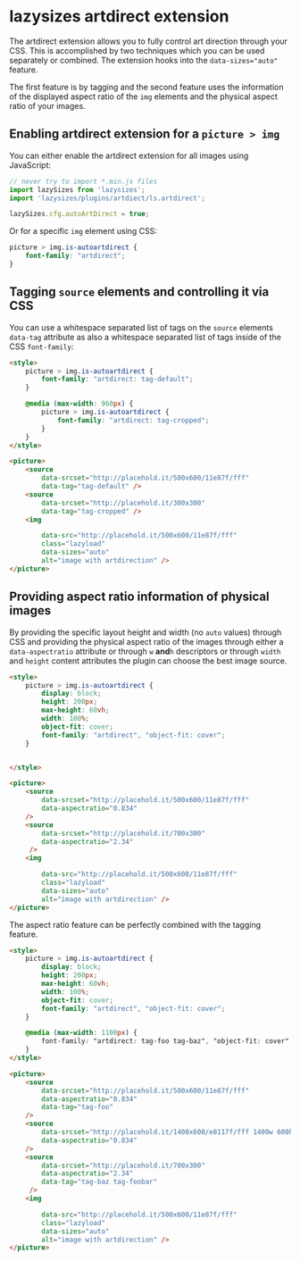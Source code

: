 # lazysizes artdirect extension

The artdirect extension allows you to fully control art direction through your CSS. This is accomplished by two techniques which you can be used separately or combined. The extension hooks into the `data-sizes="auto"` feature.

The first feature is by tagging and the second feature uses the information of the displayed aspect ratio of the `img` elements and the physical aspect ratio of your images.

## Enabling artdirect extension for a ``picture > img``

You can either enable the artdirect extension for all images using JavaScript:

```js
// never try to import *.min.js files
import lazySizes from 'lazysizes';
import 'lazysizes/plugins/artdiect/ls.artdirect';

lazySizes.cfg.autoArtDirect = true;
```

Or for a specific `img` element using CSS:

```css
picture > img.is-autoartdirect {
	font-family: "artdirect";
}
```

## Tagging `source` elements and controlling it via CSS

You can use a whitespace separated list of tags on the `source` elements `data-tag` attribute as also a whitespace separated list of tags inside of the CSS `font-family`:

```html
<style>
	picture > img.is-autoartdirect {
    	font-family: "artdirect: tag-default";
    }

    @media (max-width: 960px) {
    	picture > img.is-autoartdirect {
        	font-family: "artdirect: tag-cropped";
        }
    }
</style>

<picture>
	<source
		data-srcset="http://placehold.it/500x600/11e87f/fff"
		data-tag="tag-default" />
	<source
		data-srcset="http://placehold.it/300x300"
		data-tag="tag-cropped" />
    <img

        data-src="http://placehold.it/500x600/11e87f/fff"
        class="lazyload"
        data-sizes="auto"
        alt="image with artdirection" />
</picture>
```

## Providing aspect ratio information of physical images

By providing the specific layout height and width (no `auto` values) through CSS and providing the physical aspect ratio of the images through either a `data-aspectratio` attribute or through `w` **and**`h` descriptors or through `width` and `height` content attributes the plugin can choose the best image source.

```html
<style>
	picture > img.is-autoartdirect {
		display: block;
		height: 200px;
		max-height: 60vh;
		width: 100%;
		object-fit: cover;
    	font-family: "artdirect", "object-fit: cover";
    }


</style>

<picture>
	<source
		data-srcset="http://placehold.it/500x600/11e87f/fff"
		data-aspectratio="0.834"
	/>
	<source
		data-srcset="http://placehold.it/700x300"
		data-aspectratio="2.34"
	 />
    <img

        data-src="http://placehold.it/500x600/11e87f/fff"
        class="lazyload"
        data-sizes="auto"
        alt="image with artdirection" />
</picture>
```

The aspect ratio feature can be perfectly combined with the tagging feature.

```html
<style>
	picture > img.is-autoartdirect {
		display: block;
		height: 200px;
		max-height: 60vh;
		width: 100%;
		object-fit: cover;
    	font-family: "artdirect", "object-fit: cover";
    }

    @media (max-width: 1100px) {
    	font-family: "artdirect: tag-foo tag-baz", "object-fit: cover";
    }
</style>

<picture>
	<source
		data-srcset="http://placehold.it/500x600/11e87f/fff"
		data-aspectratio="0.834"
		data-tag="tag-foo"
	/>
	<source
		data-srcset="http://placehold.it/1400x600/e8117f/fff 1400w 600h"
		data-aspectratio="0.834"
	/>
	<source
		data-srcset="http://placehold.it/700x300"
		data-aspectratio="2.34"
		data-tag="tag-baz tag-foobar"
	 />
    <img

        data-src="http://placehold.it/500x600/11e87f/fff"
        class="lazyload"
        data-sizes="auto"
        alt="image with artdirection" />
</picture>
```


